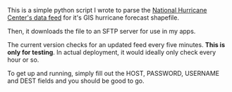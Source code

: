 This is a simple python script I wrote to parse the [National Hurricane Center's data feed](http://www.nhc.noaa.gov/gis/) for it's GIS hurricane forecast shapefile.

Then, it downloads the file to an SFTP server for use in my apps.

The current version checks for an updated feed every five minutes. **This is only for testing**. In actual deployment, it would ideally only check every hour or so.

To get up and running, simply fill out the HOST, PASSWORD, USERNAME and DEST fields and you should be good to go.

